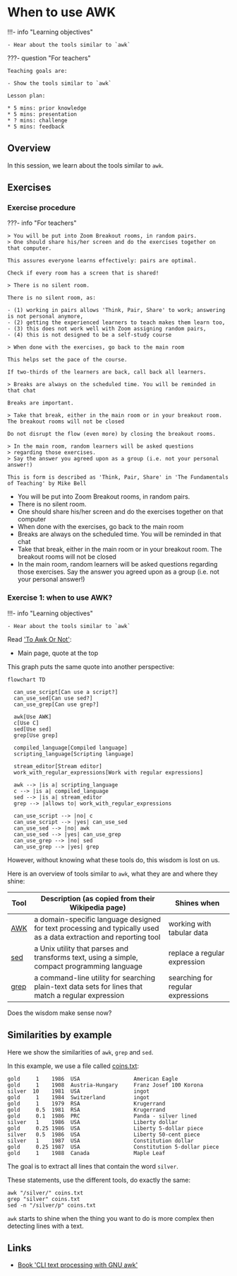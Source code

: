 # When to use AWK

!!!- info "Learning objectives"

    - Hear about the tools similar to `awk`

???- question "For teachers"

    Teaching goals are:

    - Show the tools similar to `awk`

    Lesson plan:

    * 5 mins: prior knowledge
    * 5 mins: presentation
    * ? mins: challenge
    * 5 mins: feedback

## Overview

In this session, we learn about the tools similar to `awk`.

## Exercises

### Exercise procedure

???- info "For teachers"

    > You will be put into Zoom Breakout rooms, in random pairs.
    > One should share his/her screen and do the exercises together on that computer.

    This assures everyone learns effectively: pairs are optimal.

    Check if every room has a screen that is shared!

    > There is no silent room.

    There is no silent room, as:
 
    - (1) working in pairs allows 'Think, Pair, Share' to work; answering is not personal anymore, 
    - (2) getting the experienced learners to teach makes them learn too,
    - (3) this does not work well with Zoom assigning random pairs, 
    - (4) this is not designed to be a self-study course

    > When done with the exercises, go back to the main room

    This helps set the pace of the course. 

    If two-thirds of the learners are back, call back all learners.

    > Breaks are always on the scheduled time. You will be reminded in that chat

    Breaks are important. 

    > Take that break, either in the main room or in your breakout room. The breakout rooms will not be closed

    Do not disrupt the flow (even more) by closing the breakout rooms.

    > In the main room, random learners will be asked questions
    > regarding those exercises.
    > Say the answer you agreed upon as a group (i.e. not your personal answer!)

    This is form is described as 'Think, Pair, Share' in 'The Fundamentals
    of Teaching' by Mike Bell

- You will be put into Zoom Breakout rooms, in random pairs.
- There is no silent room.
- One should share his/her screen and do the exercises together on that computer
- When done with the exercises, go back to the main room
- Breaks are always on the scheduled time. You will be reminded in that chat
- Take that break, either in the main room or in your breakout room. The breakout rooms will not be closed
- In the main room, random learners will be asked questions
  regarding those exercises.
  Say the answer you agreed upon as a group (i.e. not your personal answer!)


### Exercise 1: when to use AWK?

!!!- info "Learning objectives"

    - Hear about the tools similar to `awk`

Read ['To Awk Or Not'](https://pmitev.github.io/to-awk-or-not/):

- Main page, quote at the top

This graph puts the same quote into another perspective:

```mermaid
flowchart TD

  can_use_script[Can use a script?]
  can_use_sed[Can use sed?]
  can_use_grep[Can use grep?]

  awk[Use AWK]
  c[Use C]
  sed[Use sed]
  grep[Use grep]

  compiled_language[Compiled language]
  scripting_language[Scripting language]

  stream_editor[Stream editor]
  work_with_regular_expressions[Work with regular expressions]

  awk --> |is a| scripting_language
  c --> |is a| compiled_language
  sed --> |is a| stream_editor
  grep --> |allows to| work_with_regular_expressions

  can_use_script --> |no| c
  can_use_script --> |yes| can_use_sed
  can_use_sed --> |no| awk
  can_use_sed --> |yes| can_use_grep
  can_use_grep --> |no| sed
  can_use_grep --> |yes| grep
```

However, without knowing what these tools do, this wisdom is lost on us.

Here is an overview of tools similar to `awk`, what they are and where they shine:

Tool                                      |Description (as copied from their Wikipedia page)                                                                 |Shines when
------------------------------------------|------------------------------------------------------------------------------------------------------------------|----------------------------------
[AWK](https://en.wikipedia.org/wiki/AWK)  |a domain-specific language designed for text processing and typically used as a data extraction and reporting tool|working with tabular data
[sed](https://en.wikipedia.org/wiki/Sed)  |a Unix utility that parses and transforms text, using a simple, compact programming language                      |replace a regular expression
[grep](https://en.wikipedia.org/wiki/Grep)|a command-line utility for searching plain-text data sets for lines that match a regular expression               |searching for regular expressions

Does the wisdom make sense now?

## Similarities by example

Here we show the similarities of `awk`, `grep` and `sed`.

In this example, we use a file called [coins.txt](https://pmitev.github.io/to-awk-or-not/data/coins.txt):

```title="coins.txt"
gold     1    1986  USA                 American Eagle
gold     1    1908  Austria-Hungary     Franz Josef 100 Korona
silver  10    1981  USA                 ingot
gold     1    1984  Switzerland         ingot
gold     1    1979  RSA                 Krugerrand
gold     0.5  1981  RSA                 Krugerrand
gold     0.1  1986  PRC                 Panda - silver lined
silver   1    1986  USA                 Liberty dollar
gold     0.25 1986  USA                 Liberty 5-dollar piece
silver   0.5  1986  USA                 Liberty 50-cent piece
silver   1    1987  USA                 Constitution dollar
gold     0.25 1987  USA                 Constitution 5-dollar piece
gold     1    1988  Canada              Maple Leaf
```

The goal is to extract all lines that contain the word `silver`.

These statements, use the different tools, do exactly the same:

```
awk "/silver/" coins.txt
grep "silver" coins.txt
sed -n "/silver/p" coins.txt
```

`awk` starts to shine when the thing you want to do is more
complex then detecting lines with a text.

## Links

 * [Book 'CLI text processing with GNU awk'](https://learnbyexample.github.io/learn_gnuawk/)
